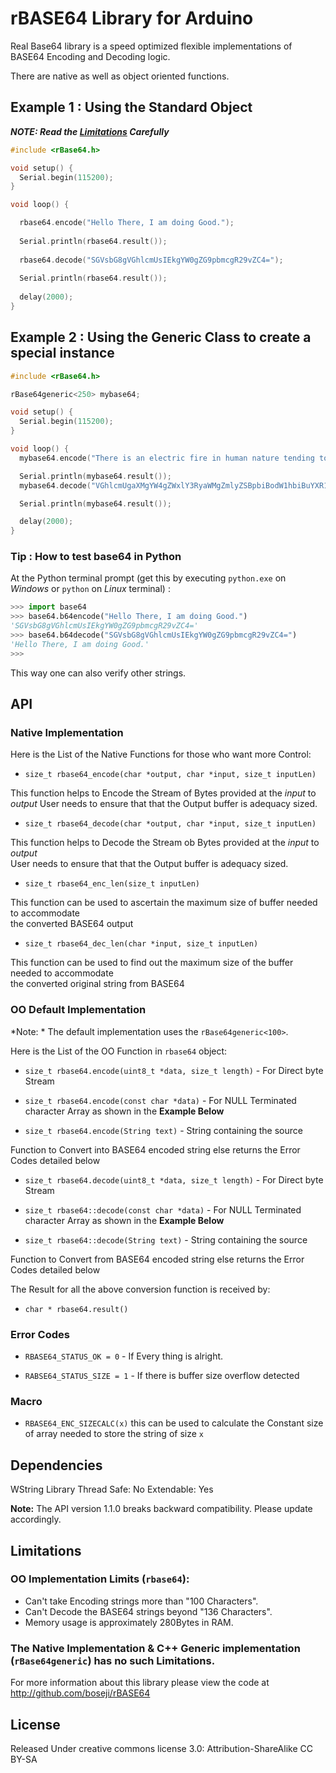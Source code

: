 # rBASE64 Library for Arduino

Real Base64 library is a speed optimized flexible implementations of BASE64
Encoding and Decoding logic.

There are native as well as object oriented functions.

## Example 1 : Using the Standard Object

***NOTE: Read the [Limitations](https://github.com/boseji/rBASE64#limitations) Carefully***

```c
#include <rBase64.h>

void setup() {
  Serial.begin(115200);
}

void loop() {

  rbase64.encode("Hello There, I am doing Good.");
  
  Serial.println(rbase64.result());
  
  rbase64.decode("SGVsbG8gVGhlcmUsIEkgYW0gZG9pbmcgR29vZC4=");
  
  Serial.println(rbase64.result());
  
  delay(2000);
}
```

## Example 2 : Using the Generic Class to create a special instance

```c
#include <rBase64.h>

rBase64generic<250> mybase64;

void setup() {
  Serial.begin(115200);
}

void loop() {
  mybase64.encode("There is an electric fire in human nature tending to purify - so that among these human creatures there is  continually some birth of new heroism. The pity is that we must wonder at it, as we should at finding a pearl in rubbish.");

  Serial.println(mybase64.result());
  mybase64.decode("VGhlcmUgaXMgYW4gZWxlY3RyaWMgZmlyZSBpbiBodW1hbiBuYXR1cmUgdGVuZGluZyB0byBwdXJpZnkgLSBzbyB0aGF0IGFtb25nIHRoZXNlIGh1bWFuIGNyZWF0dXJlcyB0aGVyZSBpcyAgY29udGludWFsbHkgc29tZSBiaXJ0aCBvZiBuZXcgaGVyb2lzbS4gVGhlIHBpdHkgaXMgdGhhdCB3ZSBtdXN0IHdvbmRlciBhdCBpdCwgYXMgd2Ugc2hvdWxkIGF0IGZpbmRpbmcgYSBwZWFybCBpbiBydWJiaXNoLg==");

  Serial.println(mybase64.result());

  delay(2000);
}
```

### Tip : How to test base64 in Python

At the Python terminal prompt (get this by executing `python.exe` on *Windows* or `python` on *Linux* terminal) :

```python
>>> import base64
>>> base64.b64encode("Hello There, I am doing Good.")
'SGVsbG8gVGhlcmUsIEkgYW0gZG9pbmcgR29vZC4='
>>> base64.b64decode("SGVsbG8gVGhlcmUsIEkgYW0gZG9pbmcgR29vZC4=")
'Hello There, I am doing Good.'
>>>
```

This way one can also verify other strings.

## API

### Native Implementation

Here is the List of the Native Functions for those who want more Control:

  - `size_t rbase64_encode(char *output, char *input, size_t inputLen)`

This function helps to Encode the Stream of Bytes provided at the *input* to *output*
User needs to ensure that that the Output buffer is adequacy sized.

  - `size_t rbase64_decode(char *output, char *input, size_t inputLen)`

This function helps to Decode the Stream ob Bytes provided at the *input* to *output*  
User needs to ensure that that the Output buffer is adequacy sized.

  - `size_t rbase64_enc_len(size_t inputLen)`
  
This function can be used to ascertain the maximum size of buffer needed to accommodate  
the converted BASE64 output 

  - `size_t rbase64_dec_len(char *input, size_t inputLen)`
  
This function can be used to find out the maximum size of the buffer needed to accommodate  
the converted original string from BASE64

### OO Default Implementation

*Note: * The default implementation uses the `rBase64generic<100>`.

Here is the List of the OO Function in `rbase64` object:

  - `size_t rbase64.encode(uint8_t *data, size_t length)` - For Direct byte Stream

  - `size_t rbase64.encode(const char *data)` - For NULL Terminated character Array as shown in the **Example Below**
  
  - `size_t rbase64.encode(String text)` - String containing the source
  
Function to Convert into BASE64 encoded string else returns the Error Codes detailed below

  - `size_t rbase64.decode(uint8_t *data, size_t length)` - For Direct byte Stream
  
  - `size_t rbase64::decode(const char *data)` - For NULL Terminated character Array as shown in the **Example Below**
  
  - `size_t rbase64::decode(String text)` - String containing the source
  
Function to Convert from BASE64 encoded string else returns the Error Codes detailed below

The Result for all the above conversion function is received by:
  
  - `char * rbase64.result()`

### Error Codes

  - `RBASE64_STATUS_OK = 0` - If Every thing is alright.

  - `RABSE64_STATUS_SIZE = 1` - If there is buffer size overflow detected

### Macro

  - `RBASE64_ENC_SIZECALC(x)` this can be used to calculate the Constant size of array needed to store the string of size `x`


## Dependencies
 WString Library
 Thread Safe: No
 Extendable: Yes

**Note:** The API version 1.1.0 breaks backward compatibility. Please update accordingly. 

## Limitations

### OO Implementation Limits (`rbase64`):
  - Can't take Encoding strings more than "100 Characters".
  - Can't Decode the BASE64 strings beyond "136 Characters".
  - Memory usage is approximately 280Bytes in RAM.

### The **Native Implementation** & **C++ Generic implementation** (`rBase64generic`) has no such Limitations.

For more information about this library please view the code at
http://github.com/boseji/rBASE64


## License

Released Under creative commons license 3.0: Attribution-ShareAlike CC BY-SA

